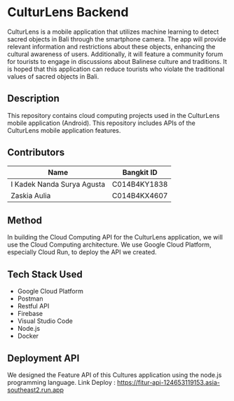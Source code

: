 # CulturLens Backend
CulturLens is a mobile application that utilizes machine learning to detect sacred objects in Bali through the smartphone camera. The app will provide relevant information and restrictions about these objects, enhancing the cultural awareness of users. Additionally, it will feature a community forum for tourists to engage in discussions about Balinese culture and traditions. It is hoped that this application can reduce tourists who violate the traditional values ​​of sacred objects in Bali.

## Description
This repository contains cloud computing projects used in the CulturLens mobile application (Android). This repository includes APIs of the CulturLens mobile application features.

## Contributors
| Name | Bangkit ID | 
| ------ | ------ |
| I Kadek Nanda Surya Agusta | C014B4KY1838 | 
| Zaskia Aulia | C014B4KX4607 | 

## Method
In building the Cloud Computing API for the CulturLens application, we will use the Cloud Computing architecture. We use Google Cloud Platform, especially Cloud Run, to deploy the API we created.

## Tech Stack Used
- Google Cloud Platform
- Postman
- Restful API
- Firebase
- Visual Studio Code
- Node.js
- Docker

## Deployment API
We designed the Feature API of this Cultures application using the node.js programming language.
Link Deploy : https://fitur-api-124653119153.asia-southeast2.run.app

